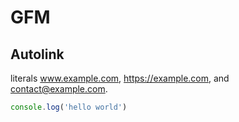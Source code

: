 # GFM 

## Autolink 

literals www.example.com, https://example.com, and contact@example.com.

```js
console.log('hello world')
```